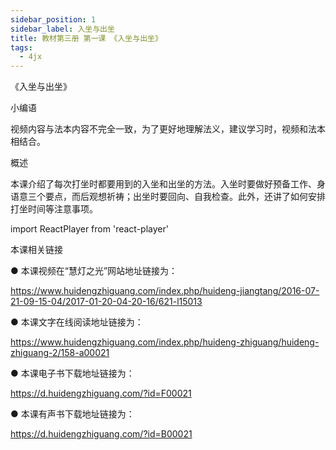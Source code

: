 ```yaml
---
sidebar_position: 1
sidebar_label: 入坐与出坐
title: 教材第三册 第一课 《入坐与出坐》
tags:
  - 4jx
---
```


《入坐与出坐》

 小编语

视频内容与法本内容不完全一致，为了更好地理解法义，建议学习时，视频和法本相结合。

概述

本课介绍了每次打坐时都要用到的入坐和出坐的方法。入坐时要做好预备工作、身语意三个要点，而后观想祈祷；出坐时要回向、自我检查。此外，还讲了如何安排打坐时间等注意事项。

import ReactPlayer from 'react-player'

<ReactPlayer id='hdvplayer' light='/img/lamp-hope.png' controls url='https://s3.ap-northeast-1.wasabisys.com/hdcx/jmy/%e6%85%a7%e7%81%af%e7%a6%85%e4%bf%ae%e8%af%be/%e6%85%a7%e7%81%af%e7%a6%85%e4%bf%ae%e8%af%be%e7%ac%ac%e4%b8%89%e5%86%8c/01%20%e6%85%a7%e7%81%af%e7%a6%85%e4%bf%ae%e8%af%be1%20%e5%85%a5%e5%9d%90%e4%b8%8e%e5%87%ba%e5%9d%90.mp4' />



 本课相关链接

●  本课视频在“慧灯之光”网站地址链接为：

<https://www.huidengzhiguang.com/index.php/huideng-jiangtang/2016-07-21-09-15-04/2017-01-20-04-20-16/621-l15013>

●  本课文字在线阅读地址链接为：

<https://www.huidengzhiguang.com/index.php/huideng-zhiguang/huideng-zhiguang-2/158-a00021>

●  本课电子书下载地址链接为：

<https://d.huidengzhiguang.com/?id=F00021>

●  本课有声书下载地址链接为：

<https://d.huidengzhiguang.com/?id=B00021>
